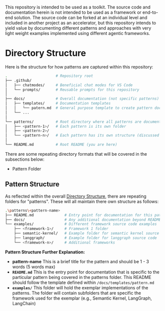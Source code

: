 This repository is intended to be used as a toolkit. The source code and documentation herein is not intended to be used as a framework or end-to-end solution. The source code can be forked at an individual level and included in another project as an accelerator, but this repository intends to yield value by documenting different patterns and approaches with very light weight examples implemented using different agentic frameworks.

# Directory Structure
Here is the structure for how patterns are captured within this repository:
```bash
.                      # Repository root
├── .github/
│   ├── chatmodes/     # Beneficial chat modes for VS Code
│   └── prompts/       # Reusable prompts for this repository
│
├── docs/              # Overall documentation (not specific patterns)
│   ├── templates/     # Documentation templates
│   │   └── patern.md  # General purpose template to create pattern docs
│   └── ...
│
└── patterns/          # Root directory where all patterns are documented
│   ├── <pattern-1>/   # Each pattern is its own folder
│   ├── <pattern-2>/
│   └── <pattern-n>/   # Each pattern has its own structure (discussed below)
│
└── README.md          # Root README (you are here)
```

There are some repeating directory formats that will be covered in the subsections below:
- Pattern Folder

## Pattern Structure
As reflected within the overall [Directory Structure](#directory-structure), there are repeating folders for "patterns". These will all maintain there own structure as follows:
```bash
.\patterns\<pattern-name>
├── README.md              # Entry point for documentation for this pattern
├── docs/                  # Any additional documentation beyond README.md
└── examples/              # Different framework source code examples
    ├── <framework-1>/     # Framework 1 folder
    ├── semantic-kernel/   # Example folder for semantic kernel source code
    ├── langgraph/         # Example folder for langgraph source code
    └── <framework-n>/     # Additional frameworks
```

**Pattern Structure Further Explanation:**
- **pattern-name**
  This is a brief title for the pattern and should be 1 - 3 words (5 words max)
- **`README.md`**
  This is the entry point for documentation that is specific to the particular pattern being covered in the patterns folder. This README should follow the template defined within `/docs/templates/pattern.md`
- **`examples/`**
  This folder will hold the exemplar implementations of the patterns. The folder will contain subfolders that are specific the framework used for the exemplar (e.g., Semantic Kernel, LangGraph, LangChain)